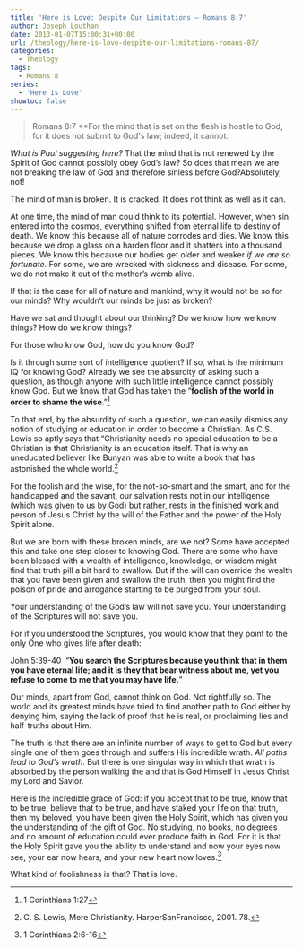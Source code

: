 ```yaml
---
title: 'Here is Love: Despite Our Limitations – Romans 8:7'
author: Joseph Louthan
date: 2013-01-07T15:00:31+00:00
url: /theology/here-is-love-despite-our-limitations-romans-87/
categories:
  - Theology
tags:
  - Romans 8
series:
  - 'Here is Love'
showtoc: false
---
```

> Romans 8:7 **For the mind that is set on the flesh is hostile to God, for it does not submit to God's law; indeed, it cannot.

_What is Paul suggesting here?_ That the mind that is not renewed by the Spirit of God cannot possibly obey God’s law? So does that mean we are not breaking the law of God and therefore sinless before God?Absolutely, not!

The mind of man is broken. It is cracked. It does not think as well as it can.

At one time, the mind of man could think to its potential. However, when sin entered into the cosmos, everything shifted from eternal life to destiny of death. We know this because all of nature corrodes and dies. We know this because we drop a glass on a harden floor and it shatters into a thousand pieces. We know this because our bodies get older and weaker _if we are so fortunate._ For some, we are wrecked with sickness and disease. For some, we do not make it out of the mother’s womb alive.

If that is the case for all of nature and mankind, why it would not be so for our minds? Why wouldn’t our minds be just as broken?

Have we sat and thought about our thinking? Do we know how we know things? How do we know things?

For those who know God, how do you know God?

Is it through some sort of intelligence quotient? If so, what is the minimum IQ for knowing God? Already we see the absurdity of asking such a question, as though anyone with such little intelligence cannot possibly know God. But we know that God has taken the “**foolish of the world in order to shame the wise**.”[^1]

To that end, by the absurdity of such a question, we can easily dismiss any notion of studying or education in order to become a Christian. As C.S. Lewis so aptly says that “Christianity needs no special education to be a Christian is that Christianity is an education itself. That is why an uneducated believer like Bunyan was able to write a book that has astonished the whole world.[^2]

For the foolish and the wise, for the not-so-smart and the smart, and for the handicapped and the savant, our salvation rests not in our intelligence (which was given to us by God) but rather, rests in the finished work and person of Jesus Christ by the will of the Father and the power of the Holy Spirit alone.

But we are born with these broken minds, are we not? Some have accepted this and take one step closer to knowing God. There are some who have been blessed with a wealth of intelligence, knowledge, or wisdom might find that truth pill a bit hard to swallow. But if the will can override the wealth that you have been given and swallow the truth, then you might find the poison of pride and arrogance starting to be purged from your soul.

Your understanding of the God’s law will not save you. Your understanding of the Scriptures will not save you.

For if you understood the Scriptures, you would know that they point to the only One who gives life after death:

John 5:39-40  “**You search the Scriptures because you think that in them you have eternal life; and it is they that bear witness about me, yet you refuse to come to me that you may have life.**”

Our minds, apart from God, cannot think on God. Not rightfully so. The world and its greatest minds have tried to find another path to God either by denying him, saying the lack of proof that he is real, or proclaiming lies and half-truths about Him.

The truth is that there are an infinite number of ways to get to God but every single one of them goes through and suffers His incredible wrath. _All paths lead to God’s wrath_. But there is one singular way in which that wrath is absorbed by the person walking the and that is God Himself in Jesus Christ my Lord and Savior.

Here is the incredible grace of God: if you accept that to be true, know that to be true, believe that to be true, and have staked your life on that truth, then my beloved, you have been given the Holy Spirit, which has given you the understanding of the gift of God. No studying, no books, no degrees and no amount of education could ever produce faith in God. For it is that the Holy Spirit gave you the ability to understand and now your eyes now see, your ear now hears, and your new heart now loves.[^3]

What kind of foolishness is that? That is love.

[^1]: 1 Corinthians 1:27
[^2]: C. S. Lewis, Mere Christianity. HarperSanFrancisco, 2001. 78.
[^3]: 1 Corinthians 2:6-16
